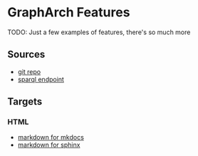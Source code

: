 # GraphArch Features

TODO: Just a few examples of features, there's so much more

## Sources

- [git repo](./source-git-repo.md)
- [sparql endpoint](./source-sparql-endpoint.md)

## Targets

### HTML

- [markdown for mkdocs](./target-markdown-for-mkdocs)
- [markdown for sphinx](./target-markdown-for-sphinx)
